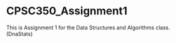 # CPSC350_Assignment1
This is Assignment 1 for the Data Structures and Algorithms class. (DnaStats)
